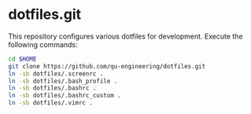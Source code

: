 dotfiles.git
=============================
This repository configures various dotfiles for development.
Execute the following commands:

```sh
cd $HOME
git clone https://github.com/qu-engineering/dotfiles.git
ln -sb dotfiles/.screenrc .
ln -sb dotfiles/.bash_profile .
ln -sb dotfiles/.bashrc .
ln -sb dotfiles/.bashrc_custom .
ln -sb dotfiles/.vimrc .
```
